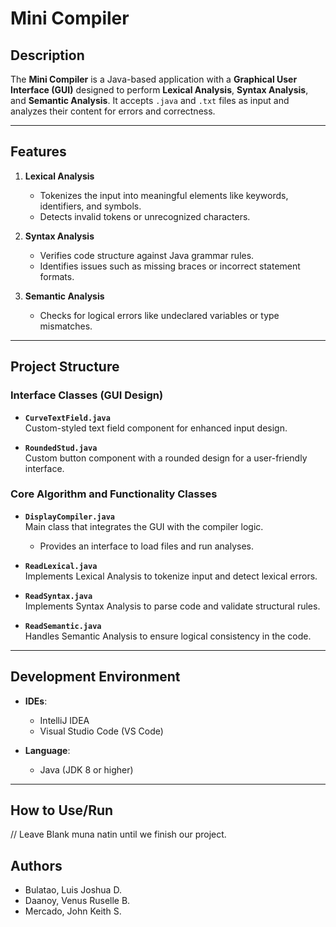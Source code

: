 # Mini Compiler  

## Description  
The **Mini Compiler** is a Java-based application with a **Graphical User Interface (GUI)** designed to perform **Lexical Analysis**, **Syntax Analysis**, and **Semantic Analysis**. It accepts `.java` and `.txt` files as input and analyzes their content for errors and correctness.

---

## Features  
1. **Lexical Analysis**  
   - Tokenizes the input into meaningful elements like keywords, identifiers, and symbols.  
   - Detects invalid tokens or unrecognized characters.  

2. **Syntax Analysis**  
   - Verifies code structure against Java grammar rules.  
   - Identifies issues such as missing braces or incorrect statement formats.  

3. **Semantic Analysis**  
   - Checks for logical errors like undeclared variables or type mismatches.  

---

## Project Structure  

### **Interface Classes (GUI Design)**  
- **`CurveTextField.java`**  
  Custom-styled text field component for enhanced input design.  

- **`RoundedStud.java`**  
  Custom button component with a rounded design for a user-friendly interface.  

### **Core Algorithm and Functionality Classes**  
- **`DisplayCompiler.java`**  
  Main class that integrates the GUI with the compiler logic.  
  - Provides an interface to load files and run analyses.  

- **`ReadLexical.java`**  
  Implements Lexical Analysis to tokenize input and detect lexical errors.  

- **`ReadSyntax.java`**  
  Implements Syntax Analysis to parse code and validate structural rules.  

- **`ReadSemantic.java`**  
  Handles Semantic Analysis to ensure logical consistency in the code.  

---

## Development Environment  
- **IDEs**:  
  - IntelliJ IDEA  
  - Visual Studio Code (VS Code)  

- **Language**:  
  - Java (JDK 8 or higher)  

---

## How to Use/Run  

// Leave Blank muna natin until we finish our project.


## Authors
- Bulatao, Luis Joshua D.
- Daanoy, Venus Ruselle B.
- Mercado, John Keith S.

